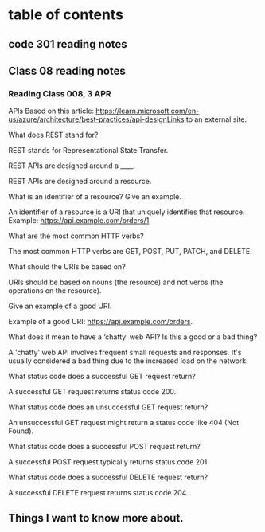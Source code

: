 # table of contents
## code 301 reading notes
## Class 08 reading notes
### Reading Class 008, 3 APR

APIs
Based on this article: https://learn.microsoft.com/en-us/azure/architecture/best-practices/api-designLinks to an external site.
          
What does REST stand for?

REST stands for Representational State Transfer.

 

REST APIs are designed around a ____.

REST APIs are designed around a resource.

 

What is an identifier of a resource? Give an example.

An identifier of a resource is a URI that uniquely identifies that resource. Example: https://api.example.com/orders/1.

 

What are the most common HTTP verbs?

The most common HTTP verbs are GET, POST, PUT, PATCH, and DELETE.

 

What should the URIs be based on?

URIs should be based on nouns (the resource) and not verbs (the operations on the resource).

 

Give an example of a good URI.

Example of a good URI: https://api.example.com/orders.

 

What does it mean to have a ‘chatty’ web API? Is this a good or a bad thing?

A 'chatty' web API involves frequent small requests and responses. It's usually considered a bad thing due to the increased load on the network.

 

What status code does a successful GET request return?

A successful GET request returns status code 200.

 

What status code does an unsuccessful GET request return? 

An unsuccessful GET request might return a status code like 404 (Not Found).

 

What status code does a successful POST request return?

A successful POST request typically returns status code 201.

 

What status code does a successful DELETE request return?

A successful DELETE request returns status code 204.

## Things I want to know more about.